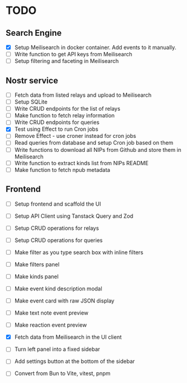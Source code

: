 # TODO

## Search Engine
- [x] Setup Meilisearch in docker container. Add events to it manually.
- [ ] Write function to get API keys from Meilisearch
- [ ] Setup filtering and faceting in Meilisearch

## Nostr service
- [ ] Fetch data from listed relays and upload to Meilisearch
- [ ] Setup SQLite
- [ ] Write CRUD endpoints for the list of relays
- [ ] Make function to fetch relay information
- [ ] Write CRUD endpoints for queries
- [x] Test using Effect to run Cron jobs
- [ ] Remove Effect - use croner instead for cron jobs
- [ ] Read queries from database and setup Cron job based on them
- [ ] Write functions to download all NIPs from Github and store them in Meilisearch
- [ ] Write function to extract kinds list from NIPs README
- [ ] Make function to fetch npub metadata

## Frontend
- [ ] Setup frontend and scaffold the UI
- [ ] Setup API Client using Tanstack Query and Zod
- [ ] Setup CRUD operations for relays
- [ ] Setup CRUD operations for queries
- [ ] Make filter as you type search box with inline filters
- [ ] Make filters panel
- [ ] Make kinds panel
- [ ] Make event kind description modal
- [ ] Make event card with raw JSON display
- [ ] Make text note event preview
- [ ] Make reaction event preview
- [x] Fetch data from Meilisearch in the UI client
- [ ] Turn left panel into a fixed sidebar
- [ ] Add settings button at the bottom of the sidebar
- [ ] Convert from Bun to Vite, vitest, pnpm


